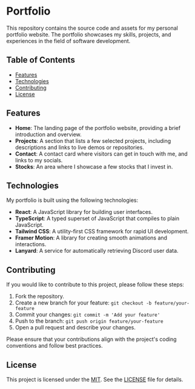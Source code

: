 # Portfolio

This repository contains the source code and assets for my personal portfolio website. The portfolio showcases my skills, projects, and experiences in the field of software development.

## Table of Contents
- [Features](#features)
- [Technologies](#technologies)
- [Contributing](#contributing)
- [License](#license)

## Features
- **Home**: The landing page of the portfolio website, providing a brief introduction and overview.
- **Projects**: A section that lists a few selected projects, including descriptions and links to live demos or repositories.
- **Contact**: A contact card where visitors can get in touch with me, and links to my socials.
- **Stocks**: An area where I showcase a few stocks that I invest in.

## Technologies
My portfolio is built using the following technologies:

- **React**: A JavaScript library for building user interfaces.
- **TypeScript**: A typed superset of JavaScript that compiles to plain JavaScript.
- **Tailwind CSS**: A utility-first CSS framework for rapid UI development.
- **Framer Motion**: A library for creating smooth animations and interactions.
- **Lanyard**: A service for automatically retrieving Discord user data.

## Contributing
If you would like to contribute to this project, please follow these steps:

1. Fork the repository.
2. Create a new branch for your feature: `git checkout -b feature/your-feature`
3. Commit your changes: `git commit -m 'Add your feature'`
4. Push to the branch: `git push origin feature/your-feature`
5. Open a pull request and describe your changes.

Please ensure that your contributions align with the project's coding conventions and follow best practices.

## License
This project is licensed under the [MIT](https://opensource.org/license/mit/).
See the [LICENSE](LICENSE) file for details.
